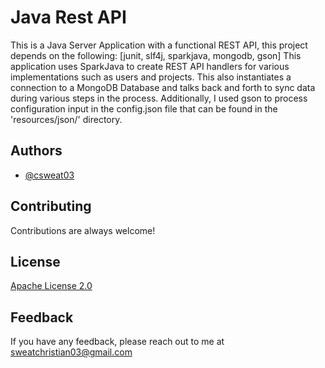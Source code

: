# Java Rest API

This is a Java Server Application with a functional REST API, this project depends on the following: [junit, slf4j, sparkjava, mongodb, gson]
This application uses SparkJava to create REST API handlers for various implementations such as users and projects.
This also instantiates a connection to a MongoDB Database and talks back and forth to sync data during various steps in the process.
Additionally, I used gson to process configuration input in the config.json file that can be found in the 'resources/json/' directory.

## Authors

- [@csweat03](https://www.github.com/csweat03)

## Contributing

Contributions are always welcome!

## License

[Apache License 2.0](https://choosealicense.com/licenses/apache-2.0/)


## Feedback

If you have any feedback, please reach out to me at sweatchristian03@gmail.com
